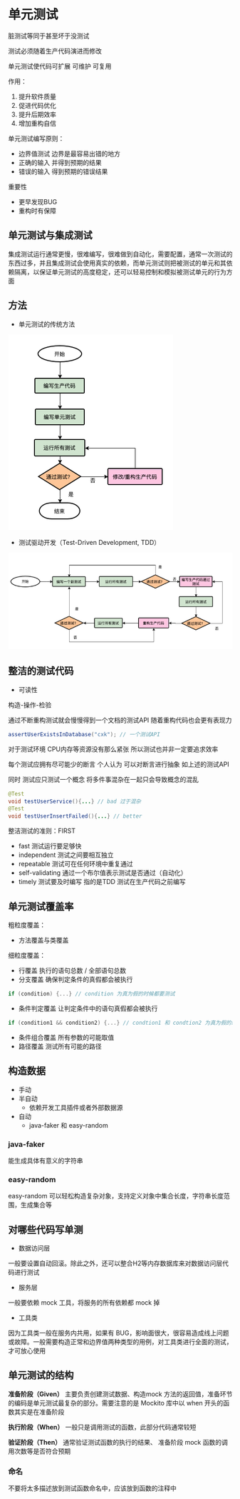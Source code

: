 # 单元测试

脏测试等同于甚至坏于没测试

测试必须随着生产代码演进而修改

单元测试使代码可扩展 可维护 可复用

作用：

1. 提升软件质量 
2. 促进代码优化
3. 提升后期效率
4. 增加重构自信

单元测试编写原则：

- 边界值测试 边界是最容易出错的地方
- 正确的输入 并得到预期的结果
- 错误的输入 得到预期的错误结果

重要性

- 更早发现BUG
- 重构时有保障

## 单元测试与集成测试

集成测试运行通常更慢，很难编写，很难做到自动化，需要配置，通常一次测试的东西过多，并且集成测试会使用真实的依赖，而单元测试则把被测试的单元和其依赖隔离，以保证单元测试的高度稳定，还可以轻易控制和模拟被测试单元的行为方面

## 方法

- 单元测试的传统方法

![202002201211](/assets/202002201211.jfif)

- 测试驱动开发（Test-Driven Development, TDD）

![202002201212](/assets/202002201212.jfif)

## 整洁的测试代码

- 可读性

构造-操作-检验

通过不断重构测试就会慢慢得到一个文档的测试API 随着重构代码也会更有表现力

```java
assertUserExistsInDatabase("cxk"); // 一个测试API
```

对于测试环境 CPU内存等资源没有那么紧张 所以测试也并非一定要追求效率

每个测试应拥有尽可能少的断言 个人认为 可以对断言进行抽象 如上述的测试API

同时 测试应只测试一个概念 将多件事混杂在一起只会导致概念的混乱

```java
@Test
void testUserService(){...} // bad 过于混杂
@Test
void testUserInsertFailed(){...} // better
```

整洁测试的准则：FIRST

- fast 测试运行要足够快
- independent 测试之间要相互独立
- repeatable 测试可在任何环境中重复通过
- self-validating 通过一个布尔值表示测试是否通过（自动化）
- timely 测试要及时编写 指的是TDD 测试在生产代码之前编写

## 单元测试覆盖率

粗粒度覆盖：

- 方法覆盖与类覆盖

细粒度覆盖：

- 行覆盖 执行的语句总数 / 全部语句总数
- 分支覆盖 确保判定条件的真假都会被执行

```c
if (condition) {...} // condition 为真为假的时候都要测试
```

- 条件判定覆盖 让判定条件中的语句真假都会被执行

```c
if (condition1 && condition2) {...} // condtion1 和 condtion2 为真为假的组合 也就是要4种组合
```

- 条件组合覆盖 所有参数的可能取值
- 路径覆盖 测试所有可能的路径

## 构造数据

- 手动
- 半自动
  - 依赖开发工具插件或者外部数据源
- 自动
  - java-faker 和 easy-random

### java-faker

能生成具体有意义的字符串

### easy-random

easy-random 可以轻松构造复杂对象，支持定义对象中集合长度，字符串长度范围，生成集合等

## 对哪些代码写单测

- 数据访问层

一般要设置自动回滚。除此之外，还可以整合H2等内存数据库来对数据访问层代码进行测试

- 服务层

一般要依赖 mock 工具，将服务的所有依赖都 mock 掉

- 工具类

因为工具类一般在服务内共用，如果有 BUG，影响面很大，很容易造成线上问题或故障。一般需要构造正常和边界值两种类型的用例，对工具类进行全面的测试，才可放心使用

## 单元测试的结构

**准备阶段（Given）** 主要负责创建测试数据、构造mock 方法的返回值，准备环节的编码是单元测试最复杂的部分。需要注意的是 Mockito 库中以 when 开头的函数其实是在准备阶段

**执行阶段（When）** 一般只是调用测试的函数，此部分代码通常较短

**验证阶段（Then）** 通常验证测试函数的执行的结果、 准备阶段 mock 函数的调用次数等是否符合预期

### 命名

不要将太多描述放到测试函数命名中，应该放到函数的注释中
